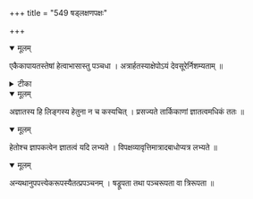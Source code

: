 +++
title = "549 षड्लक्षणपक्षः"

+++


<details open><summary>मूलम्</summary>

एकैकापायतस्तेषां हेत्वाभासास्तु पञ्चधा । अत्रार्हतस्याक्षेपोऽयं देवसूरेर्निशम्यताम् ॥
</details>



<details><summary>टीका</summary>

प्र. त.[13]
</details>



<details open><summary>मूलम्</summary>

अज्ञातस्य हि लिङ्गस्य हेतुना न च कस्यचित् । प्रसज्यते तार्किकाणां ज्ञातत्वमधिकं ततः ॥
</details>



<details open><summary>मूलम्</summary>

हेतोश्च ज्ञापकत्वेन ज्ञातत्वं यदि लभ्यते । विपक्षव्यावृत्तिमात्रादबाधोप्यत्र लभ्यते ॥
</details>



<details open><summary>मूलम्</summary>

अन्यथानुपपत्त्येकरूपस्यैतत्प्रपञ्चनम् । षड्रूपता तथा पञ्चरूपता वा त्रिरूपता ॥
</details>

